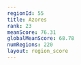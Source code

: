 ```yaml
---
regionId: 55
title: Azores
rank: 23
meanScore: 76.31
globalMeanScore: 68.78
numRegions: 220
layout: region_score
---
```

